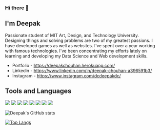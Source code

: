 ### Hi there 👋

## I'm Deepak

Passionate student of MIT Art, Design, and Technology University. Designing things and solving problems are two of my greatest passions. I have developed games as well as websites. I've spent over a year working with famous technologies. I've been concentrating my efforts lately on learning and developing my Data Science and Web development skills.

- Portfolio - https://deepakchouhan.herokuapp.com/
- Linkedin - https://www.linkedin.com/in/deepak-chouhan-a396591b3/
- Instagram - https://www.instagram.com/dcdeepakdc/

## Tools and Languages
<img src="https://img.icons8.com/color/48/4a90e2/python--v2.png"/>   <img src="https://img.icons8.com/color/48/4a90e2/html-5--v1.png"/>   <img src="https://img.icons8.com/color/48/4a90e2/css3.png"/>   <img src="https://img.icons8.com/color/48/4a90e2/javascript--v2.png"/>   <img src="https://img.icons8.com/color/48/4a90e2/nodejs.png"/>   <img src="https://img.icons8.com/color/48/4a90e2/mongodb.png"/>   <img src="https://img.icons8.com/fluent/48/4a90e2/github.png"/>   <img src="https://img.icons8.com/color/48/4a90e2/blender-3d.png"/>




![Deepak's GitHub stats](https://github-readme-stats.vercel.app/api?username=deepak-chouhan&show_icons=true&theme=radical)

[![Top Langs](https://github-readme-stats.vercel.app/api/top-langs/?username=deepak-chouhan&layout=compact)](https://github.com/anuraghazra/github-readme-stats)


